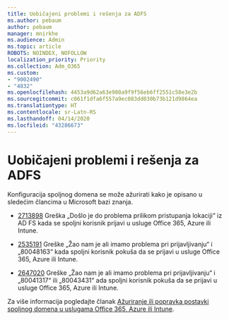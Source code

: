 ```yaml
---
title: Uobičajeni problemi i rešenja za ADFS
ms.author: pebaum
author: pebaum
manager: mnirkhe
ms.audience: Admin
ms.topic: article
ROBOTS: NOINDEX, NOFOLLOW
localization_priority: Priority
ms.collection: Adm_O365
ms.custom:
- "9002490"
- "4832"
ms.openlocfilehash: 4453a9d62a63e980a9f9f56eb6ff2551c58e3e2b
ms.sourcegitcommit: c061f1dfa6f557a9ec083dd030b73b121d9864ea
ms.translationtype: HT
ms.contentlocale: sr-Latn-RS
ms.lasthandoff: 04/14/2020
ms.locfileid: "43286673"
---
```

# <a name="common-issues-and-resolutions-for-adfs"></a>Uobičajeni problemi i rešenja za ADFS

Konfiguracija spoljnog domena se može ažurirati kako je opisano u sledećim člancima u Microsoft bazi znanja.

- [2713898](https://support.microsoft.com/help/2713898)  Greška „Došlo je do problema prilikom pristupanja lokaciji“ iz AD FS kada se spoljni korisnik prijavi u usluge Office 365, Azure ili Intune.

- [2535191](https://support.microsoft.com/help/2535191) Greške „Žao nam je ali imamo problema pri prijavljivanju“ i „80048163“ kada spoljni korisnik pokuša da se prijavi u usluge Office 365, Azure ili Intune.

- [2647020](https://support.microsoft.com/help/2647020)   Greške „Žao nam je ali imamo problema pri prijavljivanju“ i „80041317“ ili „80043431“ ada spoljni korisnik pokuša da se prijavi u usluge Office 365, Azure ili Intune.

Za više informacija pogledajte članak [Ažuriranje ili popravka postavki spoljnog domena u uslugama Office 365, Azure ili Intune](https://docs.microsoft.com/sr-latn-RS/office365/troubleshoot/active-directory/update-federated-domain-office-365).
